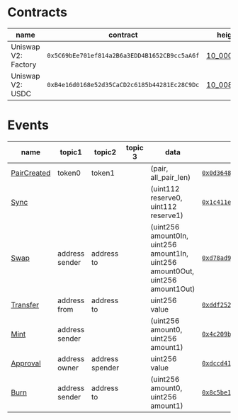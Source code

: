 Contracts
=========

| name | contract | height |
| ---- | -------- | ------ |
| Uniswap V2: Factory | `0x5C69bEe701ef814a2B6a3EDD4B1652CB9cc5aA6f` | [10_000_835](https://etherscan.io/tx/0xc31d7e7e85cab1d38ce1b8ac17e821ccd47dbde00f9d57f2bd8613bff9428396) |
| Uniswap V2: USDC | `0xB4e16d0168e52d35CaCD2c6185b44281Ec28C9Dc` | [10_008_355](https://etherscan.io/tx/0xd07cbde817318492092cc7a27b3064a69bd893c01cb593d6029683ffd290ab3a) |



Events
======

| name | topic1 | topic2 | topic 3 | data | signature |
| ---- | ------ | ------ | ------- | ---- | --------- |
| [PairCreated](## "PairCreated (index_topic_1 address token0, index_topic_2 address token1, address pair, uint256)") | token0 | token1 |  | (pair, all_pair_len) | [`0x0d3648bd0f6ba80134a33ba9275ac585d9d315f0ad8355cddefde31afa28d0e9`](https://etherscan.io/tx/0xd07cbde817318492092cc7a27b3064a69bd893c01cb593d6029683ffd290ab3a#eventlog) |
| [Sync](## "Sync (uint112 reserve0, uint112 reserve1") |  |  |  | (uint112 reserve0, uint112 reserve1) | [`0x1c411e9a96e071241c2f21f7726b17ae89e3cab4c78be50e062b03a9fffbbad1`](https://etherscan.io/tx/0x2ef96febd1777e0403768e45e46dbd677f21079ba5f88297b500806b6fef23cb#eventlog) |
| [Swap](## "Swap (index_topic_1 address sender, uint256 amount0In, uint256 amount1In, uint256 amount0Out, uint256 amount1Out, index_topic_2 address to)") | address sender | address to |  | (uint256 amount0In, uint256 amount1In, uint256 amount0Out, uint256 amount1Out) | [`0xd78ad95fa46c994b6551d0da85fc275fe613ce37657fb8d5e3d130840159d822`](https://etherscan.io/tx/0x932cb88306450d481a0e43365a3ed832625b68f036e9887684ef6da594891366#eventlog) |
| [Transfer](## "Transfer (index_topic_1 address from, index_topic_2 address to, uint256 value)") | address from | address to |  | uint256 value | [`0xddf252ad1be2c89b69c2b068fc378daa952ba7f163c4a11628f55a4df523b3ef`](https://etherscan.io/tx/0x2ef96febd1777e0403768e45e46dbd677f21079ba5f88297b500806b6fef23cb#eventlog) |
| [Mint](## "Mint (index_topic_1 address sender, uint256 amount0, uint256 amount1)") | address sender |  |  | (uint256 amount0, uint256 amount1) | [`0x4c209b5fc8ad50758f13e2e1088ba56a560dff690a1c6fef26394f4c03821c4f`](https://etherscan.io/tx/0x2ef96febd1777e0403768e45e46dbd677f21079ba5f88297b500806b6fef23cb#eventlog) |
| [Approval](## "Approval (index_topic_1 address owner, index_topic_2 address spender, uint256 value)") | address owner | address spender |  | uint256 value | [`0xdccd412f0b1252819cb1fd330b93224ca42612892bb3f4f789976e6d81936496`](https://etherscan.io/tx/0x71d6574a2d743cafc42e12bd1996f18c28d6231e7bfc8268b8133f71eb82d2a4#eventlog) |
| [Burn](## "Burn (index_topic_1 address sender, uint256 amount0, uint256 amount1, index_topic_2 address to)") | address sender | address to |  | (uint256 amount0, uint256 amount1) | [`0x8c5be1e5ebec7d5bd14f71427d1e84f3dd0314c0f7b2291e5b200ac8c7c3b925`](https://etherscan.io/tx/0x4113cf142204202124affdbf911b28fcb78ea5bd853effbcec130ba33ecf5045#eventlog) |
